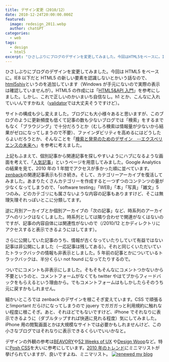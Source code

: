 ```yaml
---
title: デザイン変更（2010/12）
date: 2010-12-24T20:00:00.000Z
featured:
  image: redesign_2011.webp
  author: chatGPT
categories:
  - web
tags:
  - design
  - html5
excerpt: "ひさしぶりにブログのデザインを変更してみました。今回はHTML5をベースに。IE8以下だとHTML5の新しい要素を認識しないとかいう話なので、html5shivというのを追加しています（Windowsが手元にないので実際の表示は確認していませんが）。HTML5の作成には「HTML5&API入門」を参考にしました。しかし、これで正しいのかいまいち自信なし。h1とか、こんなに入れていいんですかねえ（validatorでは大丈夫そうですけど）。"
---
```


ひさしぶりにブログのデザインを変更してみました。今回は HTML5 をベースに。IE8 以下だと HTML5 の新しい要素を認識しないとかいう話なので、[html5shiv](http://code.google.com/p/html5shiv/)というのを追加しています（Windows が手元にないので実際の表示は確認していませんが）。HTML5 の作成には「[HTML5&API 入門](http://www.amazon.co.jp/gp/product/4822284220?ie=UTF8&tag=yutakayamaguc-22&linkCode=as2&camp=247&creative=7399&creativeASIN=4822284220)」を参考にしました。しかし、これで正しいのかいまいち自信なし。h1 とか、こんなに入れていいんですかねえ（[validator](http://validator.w3.org/check?uri=http%3A%2F%2Fmemolog.org)では大丈夫そうですけど）。

サイトの構成も少し変えました。ブログにも大小様々あると思いますが、このブログのように更新頻度も低くて記事の数も少ないブログでは「検索」をするまでもなく「ブラウジング」で十分だろうとか（むしろ検索は情報量が少ないから結果がゼロになってしまうので不要）、ファインダビリティを高めるにはどうしたらよいだろうとか、そんなことを「[検索と発見のためのデザイン　--エクスペリエンスの未来へ](http://www.amazon.co.jp/gp/product/4873114764?ie=UTF8&tag=yutakayamaguc-22&linkCode=as2&camp=247&creative=7399&creativeASIN=4873114764)」を参考に考えました。

上記もふまえて、個別記事から関連記事を探しやすいようにハブになるような画面を考えて、「[人気記事](/best_viewing/)」というページを用意してみました。Google Analytics の結果を見て、2010 年の 1 年間でアクセスが多かった順に並べています。[zenback](http://zenback.jp/)の関連記事表示も引き続き。そして、カテゴリーアーカイブを復活してみました。あまりたくさんカテゴリーを作成すると一つずつのコンテンツの量が少なくなってしまうので、「software testing」「WEB」「本」「写真」「雑文」5 つのみ。どのカテゴリにも属さないような内容の記事もありますけど、そこは無理矢理それっぽいとこに分類してます。

逆に月別アーカイブとか個別アーカイブの「次の記事」など、時系列のアーカイブへのリンクはなくしました。時系列としては隣り合わせで関連がなくはないのですが、記事の内容自体には関連性がないので（/2010/12 とかディレクトリにアクセスすると表示できるようにはしてます）。

さらに公開していた記事のうち、情報が古くなっていたりしていて有益ではない記事は非公開にしました（一応記事は残してある）。それと同じくいただいていたトラックバックの情報も非表示としました。5 年前の記事とかについているトラックバックは、半分くらい not found になってたりするので。

ついでにコメントも非表示にしました。そもそもそんなにコメントつかないから不要というのと、コメントフォームがなくても twitter やはてブからフィードバックをもらえるという理由から。でもコメントフォームはもしかしたらそのうち元に戻すかもしれません。

細かいところでは zenback のデザインを根こそぎ変えています。CSS で頑張ると!important だらけになってしまうので jquery でガガガっと利用規約に触れない程度に根こそぎ。あと、それほどでもないですけど、iPhone でそれなりに表示できるように（ダブルタップすれば快適に見れる程度）気にしてみました。iPhone 用の閲覧画面とかは大規模なサイトでは必要かもしれませんけど、この小さなブログではそれなりに表示できるくらいでいいかなと。

デザインの外観の参考は[BEAVORY](http://beavory.com/)や[52 Weeks of UX](http://52weeksofux.com/) や[Design Woop](http://designwoop.com/)など。特に[Posh CSS](http://poshcss.com/)を大いに参考にしています。[2010 年のトレンド](http://coliss.com/articles/build-websites/operation/design/design-trends-predictions-in-2010.html)にミニマリストが挙げられていますが、良いですよね、ミニマリスト。
[![renewed my blog](http://farm6.static.flickr.com/5045/5296847446_91b91657dd.jpg)](http://farm6.static.flickr.com/5045/5296847446_91b91657dd_b.jpg "flickr5296847446")

